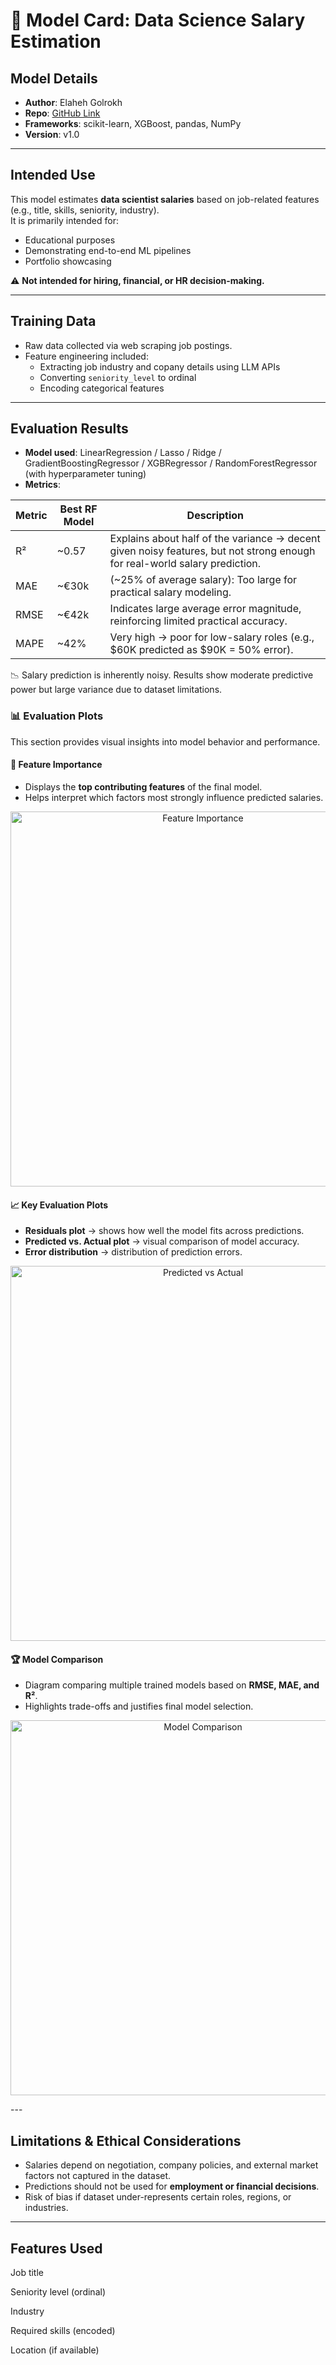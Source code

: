 # 🧾 Model Card: Data Science Salary Estimation

## Model Details
- **Author**: Elaheh Golrokh  
- **Repo**: [GitHub Link](https://github.com/ElahehGolrokh/data-science-salary-range)  
- **Frameworks**: scikit-learn, XGBoost, pandas, NumPy  
- **Version**: v1.0  

---

## Intended Use
This model estimates **data scientist salaries** based on job-related features (e.g., title, skills, seniority, industry).  
It is primarily intended for:  
- Educational purposes  
- Demonstrating end-to-end ML pipelines  
- Portfolio showcasing  

⚠️ **Not intended for hiring, financial, or HR decision-making.**

---

## Training Data
- Raw data collected via web scraping job postings.  
- Feature engineering included:  
  - Extracting job industry and copany details using LLM APIs  
  - Converting `seniority_level` to ordinal  
  - Encoding categorical features    

---

## Evaluation Results
- **Model used**: LinearRegression / Lasso / Ridge / GradientBoostingRegressor / XGBRegressor /  RandomForestRegressor (with hyperparameter tuning)  
- **Metrics**:

| Metric | Best RF Model | Description |
|--------|---------------|-------------|
| R² | ~0.57 | Explains about half of the variance → decent given noisy features, but not strong enough for real-world salary prediction. |
| MAE | ~€30k | (~25% of average salary): Too large for practical salary modeling. |
| RMSE | ~€42k | Indicates large average error magnitude, reinforcing limited practical accuracy. |
| MAPE | ~42% | Very high → poor for low-salary roles (e.g., $60K predicted as $90K = 50% error). |


📉 Salary prediction is inherently noisy. Results show moderate predictive power but large variance due to dataset limitations.  

### 📊 Evaluation Plots

This section provides visual insights into model behavior and performance.

#### 🔑 Feature Importance
- Displays the **top contributing features** of the final model.  
- Helps interpret which factors most strongly influence predicted salaries.  

<p align="center">
  <img src="logs/feature_importance_plot.png" alt="Feature Importance" width="600">
</p>

#### 📈 Key Evaluation Plots
- **Residuals plot** → shows how well the model fits across predictions.  
- **Predicted vs. Actual plot** → visual comparison of model accuracy.  
- **Error distribution** → distribution of prediction errors.  

<p align="center">
  <img src="logs/evaluation_plots.png" alt="Predicted vs Actual" width="600">
</p>


#### 🏆 Model Comparison
- Diagram comparing multiple trained models based on **RMSE, MAE, and R²**.  
- Highlights trade-offs and justifies final model selection.  

<p align="center">
  <img src="plots/model_comparison.png" alt="Model Comparison" width="600">
</p>
---

## Limitations & Ethical Considerations
- Salaries depend on negotiation, company policies, and external market factors not captured in the dataset.  
- Predictions should not be used for **employment or financial decisions**.  
- Risk of bias if dataset under-represents certain roles, regions, or industries.  

---

## Features Used


Job title

Seniority level (ordinal)

Industry

Required skills (encoded)

Location (if available)
